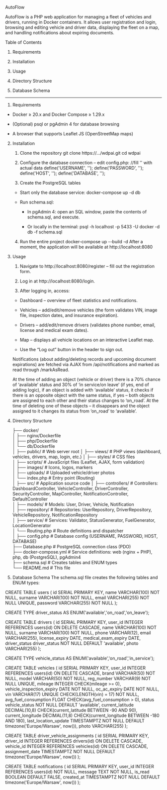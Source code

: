 AutoFlow

AutoFlow is a PHP web application for managing a fleet of vehicles and drivers, running in Docker containers. It allows user registration and login, browsing and editing vehicle and driver data, displaying the fleet on a map, and handling notifications about expiring documents.

Table of Contents

1. Requirements

2. Installation

3. Usage

4. Directory Structure

5. Database Schema

------------------------------------------------------------------------------------------------------

1. Requirements

  * Docker ≥ 20.x and Docker Compose ≥ 1.29.x

  * (Optional) psql or pgAdmin 4 for database browsing

  * A browser that supports Leaflet JS (OpenStreetMap maps)

2. Installation

      1. Clone the repository
      git clone https://…/wdpai.git
      cd wdpai

      2. Configure the database connection – edit config.php: //fill ''  with actual data
      define('USERNAME', '');
      define('PASSWORD', '');
      define('HOST', '');
      define('DATABASE', '');

      3. Create the PostgreSQL tables

      * Start only the database service:
      docker-compose up -d db

      * Run schema.sql:

        * In pgAdmin 4: open an SQL window, paste the contents of schema.sql, and execute.

        * Or locally in the terminal:
        psql -h localhost -p 5433 -U docker -d db -f schema.sql

      4. Run the entire project
      docker-compose up --build -d
      After a moment, the application will be available at http://localhost:8080

3. Usage

    1. Navigate to http://localhost:8080/register – fill out the registration form.

    2. Log in at http://localhost:8080/login.

    3. After logging in, access:

      * Dashboard – overview of fleet statistics and notifications.

      * Vehicles – add/edit/remove vehicles (the form validates VIN, image file, inspection dates, and insurance expiration).

      * Drivers – add/edit/remove drivers (validates phone number, email, license and medical exam dates).

      * Map – displays all vehicle locations on an interactive Leaflet map.

      * Use the “Log out” button in the header to sign out.

    Notifications (about adding/deleting records and upcoming document expirations) are fetched via AJAX from /api/notifications and marked as read through /markAsRead.

    At the time of adding an object (vehicle or driver) there is a 70% chance of ‘available’ status and 30% of ‘in service/on leave’ (if yes, end of adding logic), if an object is added with ‘available’ status, it checks if there is an opposite object with the same status, if yes – both objects are assigned to each other and their status changes to ‘on_road’. At the time of deleting one of these objects – it disappears and the object assigned to it changes its status from ‘on_road’ to ‘available’.

4. Directory Structure

    ├── docker/  
    │   ├── nginx/Dockerfile  
    │   ├── php/Dockerfile  
    │   └── db/Dockerfile  
    │
    ├── public/                       # Web server root
    │   ├── views/                    # PHP views (dashboard, vehicles, drivers, map, login, etc.)
    │   ├── styles/                   # CSS files  
    │   ├── scripts/                  # JavaScript files (Leaflet, AJAX, form validation)  
    │   ├── images/                   # Icons, logos, markers  
    │   ├── uploads/                  # Uploaded vehicle/driver photos  
    │   └── index.php                 # Entry point (Routing)  
    │
    ├── src/                          # Application source code
    │   ├── controllers/              # Controllers: DashboardController, VehicleController, DriverController, SecurityController, MapController, NotificationController, DefaultController  
    │   ├── models/                   # Models: User, Driver, Vehicle, Notification  
    │   ├── repository/               # Repositories: UserRepository, DriverRepository, VehicleRepository, NotificationRepository  
    │   ├── service/                  # Services: Validator, StatusGenerator, FuelGenerator, LocationGenerator  
    │   └── Routing.php               # Route definitions and dispatcher  
    │
    ├── config.php                    # Database config (USERNAME, PASSWORD, HOST, DATABASE)  
    ├── Database.php                  # PostgreSQL connection class (PDO)  
    ├── docker-compose.yml            # Service definitions: web (nginx + PHP), php, db (PostgreSQL), pgAdmin4  
    ├── schema.sql                    # Creates tables and ENUM types  
    └── README.md                     # This file  

5. Database Schema
The schema.sql file creates the following tables and ENUM types:

CREATE TABLE users (
id SERIAL PRIMARY KEY,
name VARCHAR(100) NOT NULL,
surname VARCHAR(100) NOT NULL,
email VARCHAR(255) NOT NULL UNIQUE,
password VARCHAR(255) NOT NULL
);

CREATE TYPE driver_status AS ENUM('available','on_road','on_leave');

CREATE TABLE drivers (
id SERIAL PRIMARY KEY,
user_id INTEGER REFERENCES users(id) ON DELETE CASCADE,
name VARCHAR(100) NOT NULL,
surname VARCHAR(100) NOT NULL,
phone VARCHAR(12),
email VARCHAR(255),
license_expiry DATE,
medical_exam_expiry DATE,
driver_status driver_status NOT NULL DEFAULT 'available',
photo VARCHAR(255)
);

CREATE TYPE vehicle_status AS ENUM('available','on_road','in_service');

CREATE TABLE vehicles (
id SERIAL PRIMARY KEY,
user_id INTEGER REFERENCES users(id) ON DELETE CASCADE,
brand VARCHAR(50) NOT NULL,
model VARCHAR(50) NOT NULL,
reg_number VARCHAR(9) NOT NULL UNIQUE,
mileage INTEGER CHECK(mileage >= 0),
vehicle_inspection_expiry DATE NOT NULL,
oc_ac_expiry DATE NOT NULL,
vin VARCHAR(17) UNIQUE CHECK(LENGTH(vin) = 17) NOT NULL,
avg_fuel_consumption FLOAT CHECK(avg_fuel_consumption > 0),
status vehicle_status NOT NULL DEFAULT 'available',
current_latitude DECIMAL(10,8) CHECK(current_latitude BETWEEN -90 AND 90),
current_longitude DECIMAL(11,8) CHECK(current_longitude BETWEEN -180 AND 180),
last_location_update TIMESTAMPTZ NOT NULL DEFAULT timezone('Europe/Warsaw', now()),
photo VARCHAR(255)
);

CREATE TABLE driver_vehicle_assignments (
id SERIAL PRIMARY KEY,
driver_id INTEGER REFERENCES drivers(id) ON DELETE CASCADE,
vehicle_id INTEGER REFERENCES vehicles(id) ON DELETE CASCADE,
assignment_date TIMESTAMPTZ NOT NULL DEFAULT timezone('Europe/Warsaw', now())
);

CREATE TABLE notifications (
id SERIAL PRIMARY KEY,
user_id INTEGER REFERENCES users(id) NOT NULL,
message TEXT NOT NULL,
is_read BOOLEAN DEFAULT FALSE,
created_at TIMESTAMPTZ NOT NULL DEFAULT timezone('Europe/Warsaw', now())
);










